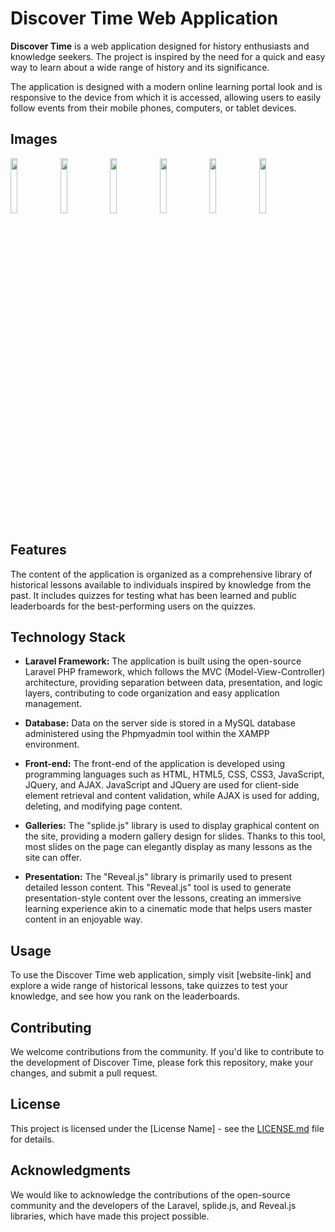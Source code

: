# Discover Time Web Application

**Discover Time** is a web application designed for history enthusiasts and knowledge seekers. The project is inspired by the need for a quick and easy way to learn about a wide range of history and its significance.

The application is designed with a modern online learning portal look and is responsive to the device from which it is accessed, allowing users to easily follow events from their mobile phones, computers, or tablet devices.
## Images
<img src="https://cloud.githubusercontent.com/assets/4307137/10105283/251b6868-63ae-11e5-9918-b789d9d682ec.png" width="15%"></img> <img src="https://cloud.githubusercontent.com/assets/4307137/10105290/2a183f3a-63ae-11e5-9380-50d9f6d8afd6.png" width="15%"></img> <img src="https://cloud.githubusercontent.com/assets/4307137/10105284/26aa7ad4-63ae-11e5-88b7-bc523a095c9f.png" width="15%"></img> <img src="https://cloud.githubusercontent.com/assets/4307137/10105288/28698fae-63ae-11e5-8ba7-a62360a8e8a7.png" width="15%"></img> <img src="https://cloud.githubusercontent.com/assets/4307137/10105283/251b6868-63ae-11e5-9918-b789d9d682ec.png" width="15%"></img> <img src="https://cloud.githubusercontent.com/assets/4307137/10105290/2a183f3a-63ae-11e5-9380-50d9f6d8afd6.png" width="15%"></img> 

## Features

The content of the application is organized as a comprehensive library of historical lessons available to individuals inspired by knowledge from the past. It includes quizzes for testing what has been learned and public leaderboards for the best-performing users on the quizzes.

## Technology Stack

- **Laravel Framework:** The application is built using the open-source Laravel PHP framework, which follows the MVC (Model-View-Controller) architecture, providing separation between data, presentation, and logic layers, contributing to code organization and easy application management.

- **Database:** Data on the server side is stored in a MySQL database administered using the Phpmyadmin tool within the XAMPP environment.

- **Front-end:** The front-end of the application is developed using programming languages such as HTML, HTML5, CSS, CSS3, JavaScript, JQuery, and AJAX. JavaScript and JQuery are used for client-side element retrieval and content validation, while AJAX is used for adding, deleting, and modifying page content.

- **Galleries:** The "splide.js" library is used to display graphical content on the site, providing a modern gallery design for slides. Thanks to this tool, most slides on the page can elegantly display as many lessons as the site can offer.

- **Presentation:** The "Reveal.js" library is primarily used to present detailed lesson content. This "Reveal.js" tool is used to generate presentation-style content over the lessons, creating an immersive learning experience akin to a cinematic mode that helps users master content in an enjoyable way.

## Usage

To use the Discover Time web application, simply visit [website-link] and explore a wide range of historical lessons, take quizzes to test your knowledge, and see how you rank on the leaderboards.

## Contributing

We welcome contributions from the community. If you'd like to contribute to the development of Discover Time, please fork this repository, make your changes, and submit a pull request.

## License

This project is licensed under the [License Name] - see the [LICENSE.md](LICENSE.md) file for details.

## Acknowledgments

We would like to acknowledge the contributions of the open-source community and the developers of the Laravel, splide.js, and Reveal.js libraries, which have made this project possible.

